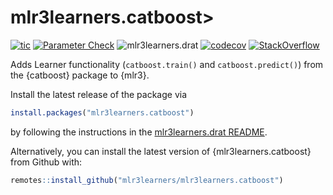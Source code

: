 # mlr3learners.catboost>

<!-- badges: start -->

[![tic](https://github.com/mlr3learners/mlr3learners.catboost/workflows/tic/badge.svg?branch=master)](https://github.com/mlr3learners/mlr3learners.catboost/actions)
[![Parameter Check](https://github.com/mlr3learners/mlr3learners.catboost/workflows/Parameter%20Check/badge.svg?branch=master)](https://github.com/mlr3learners/mlr3learners.catboost/actions)
![mlr3learners.drat](https://github.com/mlr3learners/mlr3learners.catboost/workflows/mlr3learners.drat/badge.svg?branch=master)
[![codecov](https://codecov.io/gh/mlr3learners/mlr3learners.catboost/branch/master/graph/badge.svg)](https://codecov.io/gh/mlr3learners/mlr3learners.catboost)
[![StackOverflow](https://img.shields.io/badge/stackoverflow-mlr3-orange.svg)](https://stackoverflow.com/questions/tagged/mlr3)

<!-- badges: end -->

Adds Learner functionality (`catboost.train()` and `catboost.predict()`) from the {catboost} package to {mlr3}.

Install the latest release of the package via

```r
install.packages("mlr3learners.catboost")
```

by following the instructions in the [mlr3learners.drat README](https://github.com/mlr3learners/mlr3learners.drat).

Alternatively, you can install the latest version of {mlr3learners.catboost} from Github with:

```r
remotes::install_github("mlr3learners/mlr3learners.catboost")
```
